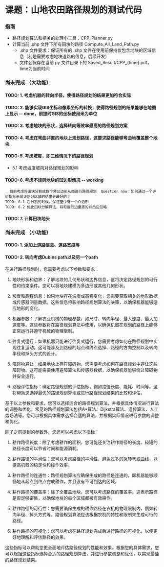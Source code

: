 # 课题：山地农田路径规划的测试代码
### 指南
* 路径规划算法和相关的处理小工具：CPP_Planner.py
* 计算当前 .shp 文件下所有田块的路径 Compute_All_Land_Path.py
  * .shp 文件要求：保证所有的 .shp 文件在使用前保持仅包含地块的区域信息（若是需要考虑地块道路的信息，后续开发）
  * 文件会保存在当前 py 文件目录下的 Saved_Result/CPP_{time}.pdf，time为当前时间


### 尚未完成 （大功能）
#### TODO: 1. 考虑机器的转向半径，使得路径规划的结果更加符合实际
#### TODO: 2. 能够实现GIS坐标和像素坐标的转换，使得路径规划的结果能够在地图上显示 -- done，前提时GIS的坐标使用米为单位
#### TODO: 3. 考虑地块的形状，选择转向等效率最高的路径规划方案
#### TODO: 4. 考虑在弯曲非直的地块上规划路径，这要求路径能够弯曲地覆盖整个地块
#### TODO: 5. 考虑坡度，即三维情况下的路径规划
* 5.1 考虑坡度坡向对路径规划的影响
#### TODO: 6. 考虑不规则地块的凹边形情况 -- working
      目前考虑将田块分割成数个非凹边形从而进行路径规划  Question now：如何通过一个评价指标来保证划分区域的结果是最好的？
    TODO: 6.1 在分割的时候，保证至少有一个凸边形
    TODO: 6.2 优化田块分解算法，将和运行边垂直的非凸边忽略
#### TODO: 7. 计算田块地头

### 尚未完成 （小功能）
#### TODO: 1. 添加上道路信息、道路宽度等
#### TODO: 2. 转向考虑Dubins path以及另一个path


在进行路径规划时，您需要考虑以下参数和要求：

1. 地块形状和边界：了解地块的几何形状和边界信息，这将决定路径规划的可行性和约束条件。您可以将地块建模为多边形或其他几何形状。

2. 坡度和高程信息：如果地块存在坡度或高程变化，您需要获取相关的地形数据或传感器测量数据。这些信息将影响路径规划算法的决策，以确保机器能够适应地形的变化。

3. 机器参数：了解农业机械的物理参数，如尺寸、转向半径、最大速度、最大加速度等。这些参数将在路径规划算法中使用，以确保机器在规划的路径上能够正常运行并遵守机械的物理限制。

4. 往复式运行：如果机器只能进行往复式运行，您需要考虑如何在路径规划中实现往复运动。这可能涉及到路径的起点和终点选择、路径的方向控制以及转向半径和掉头方式的设计。

5. 障碍物避让：如果地块上存在障碍物，您需要考虑如何在路径规划中避让这些障碍物。这可能需要使用避障算法和传感器数据，以确保机器能够绕过障碍物并安全运行。

6. 路径评估指标：确定路径规划的评估指标，例如路径长度、能耗、时间等。这将帮助您选择最优的路径规划算法或进行路径规划结果的比较和评估。

基于以上参数和要求，您可以选择适合的路径规划算法，并根据具体情况进行算法的调整和优化。常见的路径规划算法包括A*算法、Dijkstra算法、遗传算法、人工势场法等。您可以根据具体需求选择合适的算法，并根据实际情况进行参数的调整和优化。

除了之前提到的参数外，您还可以考虑以下指标：

1. 耕作路径长度：除了考虑耕作的面积，您可能还关注耕作路径的长度。较短的路径长度可以节省时间和能源消耗。

2. 耕作路径的平滑性：您可以考虑路径的平滑性，避免过多的急转弯或曲线，以提高机器的稳定性和操作效率。

3. 耕作路径的连通性：路径规划算法应确保生成的路径是连通的，即机器能够顺畅地从起点到终点完成耕作，并且没有不可到达的区域。

4. 耕作路径的覆盖率：除了全覆盖地块，您可以考虑路径的覆盖率。这表示路径是否足够密集，以确保地块的每个区域都被有效耕作。

5. 耕作路径的可行性：您需要确保生成的耕作路径在农机的物理限制内，例如转向半径、掉头方式等。路径规划算法应该根据农机的特性和限制来生成可行的路径。

6. 耕作路径的可视化：您可以考虑在路径规划完成后进行路径的可视化，以便更好地理解和评估路径的效果。

这些指标可以帮助您更全面地评估路径规划的性能和效果。根据您的具体需求，您可以根据这些指标选择合适的路径规划算法，并进行参数调整和优化，以实现最佳的路径规划结果。